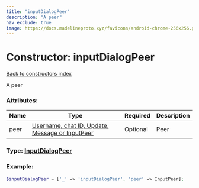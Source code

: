 ```yaml
---
title: "inputDialogPeer"
description: "A peer"
nav_exclude: true
image: https://docs.madelineproto.xyz/favicons/android-chrome-256x256.png
---
```

# Constructor: inputDialogPeer  
[Back to constructors index](/API_docs/constructors/index.md)



A peer

### Attributes:

| Name     |    Type       | Required | Description |
|----------|---------------|----------|-------------|
|peer|[Username, chat ID, Update, Message or InputPeer](/API_docs/types/InputPeer.md) | Optional|Peer|



### Type: [InputDialogPeer](/API_docs/types/InputDialogPeer.md)


### Example:

```php
$inputDialogPeer = ['_' => 'inputDialogPeer', 'peer' => InputPeer];
```  
